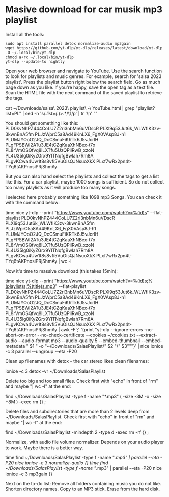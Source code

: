 # Masive download for car musik mp3 playlist

Install all the tools:
```
sudo apt install parallel detox normalize-audio mp3gain
wget https://github.com/yt-dlp/yt-dlp/releases/latest/download/yt-dlp -O ~/.local/bin/yt-dlp
chmod a+rx ~/.local/bin/yt-dlp  
yt-dlp --update-to nightly
```
Open your web browser and navigate to YouTube. Use the search function to look for playlists and music genres. For example, search for 'salsa 2023 playlist'. Press the playlist button right below the search field. Go as much page down as you like. If you're happy, save the open tag as a text file. Scan the HTML file with the next command of the saved playlist to retrieve the tags.

cat ~/Downloads/salsa\ 2023\ playlist\ -\ YouTube.html | grep "playlist?list=PL" | sed -n 's/.*list=\(.*\)>.*/\1/p'  | tr '\n' ' '

You should get something like this:
PLD0kvNhPZ444CoLU7Z2ri3nbMn6uVDscR PLXl9q53Jut6k_WLWfIK3zv-3kwnBnA5fm PLJzWprC5a8Ad49KnLX6_FgX0VAsp8J-h1 PLUMJYOoO2JQ_DcCSmuFiKRTk6J5vJcrlH PLgFPSBWI2ATu3JE4tCZqKaaXhNBex-t7o PL8rVmOSQfvq8lLXTfu5UzQPilRwB_xzoN PL4U35lg0iKyZGrx9YITNqfgBwlah7Rm8A PLgvKCwa4Uw1t8s8vfi5VuOisQJNsuoXkX PLxf7wRx2pn4t-TYq6tAKPnosiPRjShmAy 

But you can also hand select the playlists and collect the tags to get a list like this. For a car playlist, maybe 1000 songs is sufficient. So do not collect too many playlists as it will produce too many songs.

I selected here probably something like 1098 mp3 Songs. You can check it with the command below:

time nice yt-dlp --print "https://www.youtube.com/watch?v=%(id)s" --flat-playlist PLD0kvNhPZ444CoLU7Z2ri3nbMn6uVDscR PLXl9q53Jut6k_WLWfIK3zv-3kwnBnA5fm PLJzWprC5a8Ad49KnLX6_FgX0VAsp8J-h1 PLUMJYOoO2JQ_DcCSmuFiKRTk6J5vJcrlH PLgFPSBWI2ATu3JE4tCZqKaaXhNBex-t7o PL8rVmOSQfvq8lLXTfu5UzQPilRwB_xzoN PL4U35lg0iKyZGrx9YITNqfgBwlah7Rm8A PLgvKCwa4Uw1t8s8vfi5VuOisQJNsuoXkX PLxf7wRx2pn4t-TYq6tAKPnosiPRjShmAy | wc -l

Now it's time to massive download (this takes 15min):

time nice yt-dlp --print "https://www.youtube.com/watch?v=%(id)s;%(playlist)s;%(title)s.mp3" --flat-playlist PLD0kvNhPZ444CoLU7Z2ri3nbMn6uVDscR PLXl9q53Jut6k_WLWfIK3zv-3kwnBnA5fm PLJzWprC5a8Ad49KnLX6_FgX0VAsp8J-h1 PLUMJYOoO2JQ_DcCSmuFiKRTk6J5vJcrlH PLgFPSBWI2ATu3JE4tCZqKaaXhNBex-t7o PL8rVmOSQfvq8lLXTfu5UzQPilRwB_xzoN PL4U35lg0iKyZGrx9YITNqfgBwlah7Rm8A PLgvKCwa4Uw1t8s8vfi5VuOisQJNsuoXkX PLxf7wRx2pn4t-TYq6tAKPnosiPRjShmAy | awk -F';' '{print "yt-dlp --ignore-errors -no-abort-on-error --no-check-certificate --cookies ~/cookies.txt --extract-audio --audio-format mp3 --audio-quality 5 --embed-thumbnail --embed-metadata " $1 " -o \"~/Downloads/SalasPlaylist/" $2 "/" $3"\""}' | nice ionice -c 3 parallel --ungroup --eta -P20

Clean up filenames with detox - the car stereo likes clean filenames:

ionice -c 3 detox -vr ~/Downloads/SalasPlaylist

Delete too big and too small files. Check first with "echo" in front of "rm" and maybe "| wc -l" at the end:

find ~/Downloads/SalasPlaylist -type f -name "*.mp3" \( -size -3M -o -size +8M \) -exec rm {} \; 

Delete files and subdirectories that are more than 2 levels deep from ~/Downloads/SalasPlaylist. Check first with "echo" in front of "rm" and maybe "| wc -l" at the end:

find ~/Downloads/SalasPlaylist -mindepth 2 -type d  -exec rm -rf {} \;

Normalize, with audio file volume normalizer. Depends on your audio player to work. Maybe there is a better way.

time find ~/Downloads/SalasPlaylist -type f -name "*.mp3" | parallel --eta -P20 nice ionice -c 3 normalize-audio {}
time find ~/Downloads/SalasPlaylist -type f -name "*.mp3" | parallel --eta -P20 nice ionice -c 3 mp3gain {}


Next on the to-do list: Remove all folders containing music you do not like. Shorten directory names. Copy to an MP3 stick. Erase from the hard disk.

